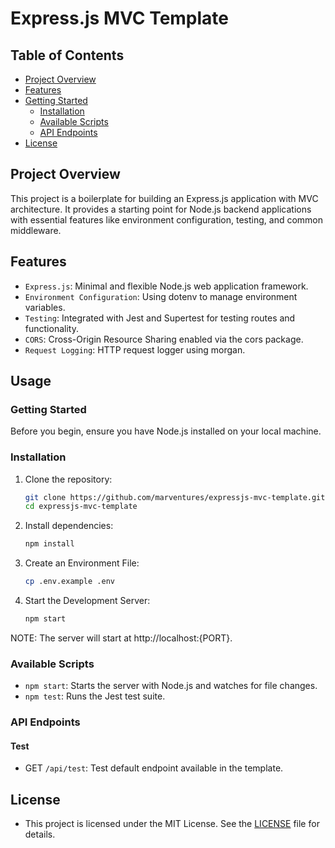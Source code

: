 # Express.js MVC Template

## Table of Contents

- [Project Overview](#project-overview)
- [Features](#features)
- [Getting Started](#getting-started)
  - [Installation](#installation)
  - [Available Scripts](#available-scripts)
  - [API Endpoints](#api-endpoints)
- [License](#license)

## Project Overview

This project is a boilerplate for building an Express.js application with MVC architecture. It provides a starting point for Node.js backend applications with essential features like environment configuration, testing, and common middleware.

## Features

- `Express.js`: Minimal and flexible Node.js web application framework.
- `Environment Configuration`: Using dotenv to manage environment variables.
- `Testing`: Integrated with Jest and Supertest for testing routes and functionality.
- `CORS`: Cross-Origin Resource Sharing enabled via the cors package.
- `Request Logging`: HTTP request logger using morgan.

## Usage

### Getting Started

Before you begin, ensure you have Node.js installed on your local machine.

### Installation

1. Clone the repository:

   ```bash
   git clone https://github.com/marventures/expressjs-mvc-template.git
   cd expressjs-mvc-template
   ```

2. Install dependencies:

   ```bash
   npm install
   ```

3. Create an Environment File:

   ```bash
   cp .env.example .env
   ```

4. Start the Development Server:

   ```bash
   npm start
   ```

NOTE: The server will start at http://localhost:{PORT}.

### Available Scripts

- `npm start`: Starts the server with Node.js and watches for file changes.
- `npm test`: Runs the Jest test suite.

### API Endpoints

#### Test

- GET `/api/test`: Test default endpoint available in the template.

## License

- This project is licensed under the MIT License. See the [LICENSE](LICENSE) file for details.
